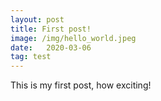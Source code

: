 ```yaml
---
layout: post
title: First post!
image: /img/hello_world.jpeg
date:   2020-03-06
tag: test
---
```


This is my first post, how exciting!
